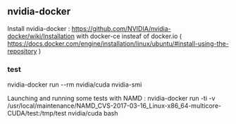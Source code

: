 ## nvidia-docker


Install nvidia-docker :
    https://github.com/NVIDIA/nvidia-docker/wiki/Installation
    with docker-ce insteaf of docker.io ( https://docs.docker.com/engine/installation/linux/ubuntu/#install-using-the-repository )




### test

nvidia-docker run --rm nvidia/cuda nvidia-smi

  Launching and running some tests with NAMD :
    nvidia-docker run -ti -v /usr/local/maintenance/NAMD_CVS-2017-03-16_Linux-x86_64-multicore-CUDA/test:/tmp/test nvidia/cuda bash